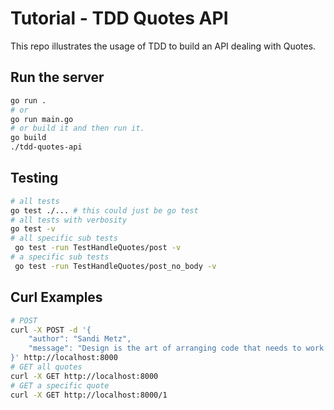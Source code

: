 # Tutorial - TDD Quotes API
This repo illustrates the usage of TDD to build an API dealing with Quotes. 

## Run the server
```bash
go run . 
# or 
go run main.go
# or build it and then run it. 
go build 
./tdd-quotes-api
```

## Testing 
```bash
# all tests
go test ./... # this could just be go test
# all tests with verbosity 
go test -v 
# all specific sub tests
 go test -run TestHandleQuotes/post -v 
# a specific sub tests
 go test -run TestHandleQuotes/post_no_body -v 
```

## Curl Examples
```bash
# POST
curl -X POST -d '{
    "author": "Sandi Metz",
    "message": "Design is the art of arranging code that needs to work today, and to be easy to change forever."
}' http://localhost:8000
# GET all quotes
curl -X GET http://localhost:8000
# GET a specific quote
curl -X GET http://localhost:8000/1
```